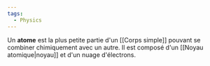 ```yaml
---
tags:
  - Physics
---
```

Un **atome** est la plus petite partie d'un [[Corps simple]] pouvant se combiner chimiquement avec un autre. Il est composé d'un [[Noyau atomique|noyau]] et d'un nuage d'électrons.